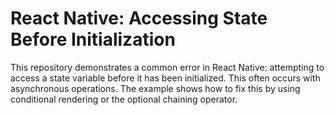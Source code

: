 # React Native: Accessing State Before Initialization

This repository demonstrates a common error in React Native: attempting to access a state variable before it has been initialized. This often occurs with asynchronous operations. The example shows how to fix this by using conditional rendering or the optional chaining operator.